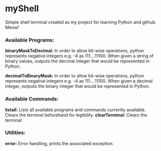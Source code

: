 # myShell
Simple shell terminal created as my project for learning Python and github. Meow!

### Available Programs:
**binaryMaskToDecimal:**
In order to allow bit-wise operations, python represents negative integers e.g. -4 as 111....11100.
When given a string of binary values, outputs the decimal integer that would be represented in Python.

**decimalToBinaryMask:**
In order to allow bit-wise operations, python represents negative integers e.g. -4 as 111....11100.
When given a decimal integer, outputs the binary integer that would be represented in Python.

### Available Commands:
**listall:**
Lists all available programs and commands currently available.
Clears the terminal beforehand for legibility.
**clearTerminal:**
Clears the terminal

### Utilities:
**error:**
Error handling, prints the associated exception.